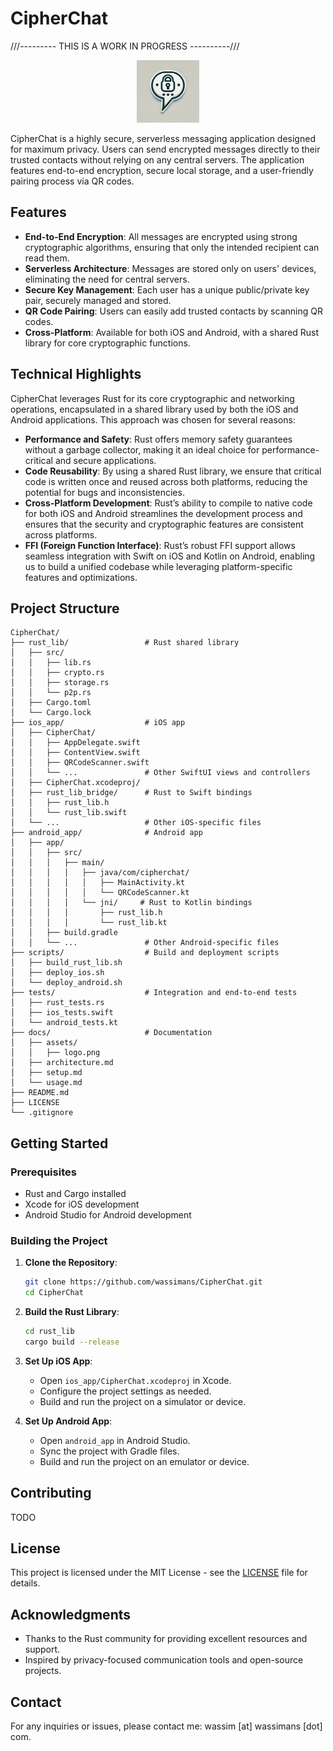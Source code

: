 # CipherChat

///--------- THIS IS A WORK IN PROGRESS ----------///
<p align="center">
    <img src="docs/assets/logo.png" width="100" alt="CipherChat logo">
</p>

CipherChat is a highly secure, serverless messaging application designed for maximum privacy. Users can send encrypted messages directly to their trusted contacts without relying on any central servers. The application features end-to-end encryption, secure local storage, and a user-friendly pairing process via QR codes.

## Features

- **End-to-End Encryption**: All messages are encrypted using strong cryptographic algorithms, ensuring that only the intended recipient can read them.
- **Serverless Architecture**: Messages are stored only on users' devices, eliminating the need for central servers.
- **Secure Key Management**: Each user has a unique public/private key pair, securely managed and stored.
- **QR Code Pairing**: Users can easily add trusted contacts by scanning QR codes.
- **Cross-Platform**: Available for both iOS and Android, with a shared Rust library for core cryptographic functions.

## Technical Highlights

CipherChat leverages Rust for its core cryptographic and networking operations, encapsulated in a shared library used by both the iOS and Android applications. This approach was chosen for several reasons:

- **Performance and Safety**: Rust offers memory safety guarantees without a garbage collector, making it an ideal choice for performance-critical and secure applications.
- **Code Reusability**: By using a shared Rust library, we ensure that critical code is written once and reused across both platforms, reducing the potential for bugs and inconsistencies.
- **Cross-Platform Development**: Rust’s ability to compile to native code for both iOS and Android streamlines the development process and ensures that the security and cryptographic features are consistent across platforms.
- **FFI (Foreign Function Interface)**: Rust’s robust FFI support allows seamless integration with Swift on iOS and Kotlin on Android, enabling us to build a unified codebase while leveraging platform-specific features and optimizations.

## Project Structure

```
CipherChat/
├── rust_lib/                 # Rust shared library
│   ├── src/
│   │   ├── lib.rs
│   │   ├── crypto.rs
│   │   ├── storage.rs
│   │   └── p2p.rs
│   ├── Cargo.toml
│   └── Cargo.lock
├── ios_app/                  # iOS app
│   ├── CipherChat/
│   │   ├── AppDelegate.swift
│   │   ├── ContentView.swift
│   │   ├── QRCodeScanner.swift
│   │   └── ...               # Other SwiftUI views and controllers
│   ├── CipherChat.xcodeproj/
│   ├── rust_lib_bridge/      # Rust to Swift bindings
│   │   ├── rust_lib.h
│   │   └── rust_lib.swift
│   └── ...                   # Other iOS-specific files
├── android_app/              # Android app
│   ├── app/
│   │   ├── src/
│   │   │   ├── main/
│   │   │   │   ├── java/com/cipherchat/
│   │   │   │   │   ├── MainActivity.kt
│   │   │   │   │   └── QRCodeScanner.kt
│   │   │   │   └── jni/     # Rust to Kotlin bindings
│   │   │   │       ├── rust_lib.h
│   │   │   │       └── rust_lib.kt
│   │   ├── build.gradle
│   │   └── ...               # Other Android-specific files
├── scripts/                  # Build and deployment scripts
│   ├── build_rust_lib.sh
│   ├── deploy_ios.sh
│   └── deploy_android.sh
├── tests/                    # Integration and end-to-end tests
│   ├── rust_tests.rs
│   ├── ios_tests.swift
│   └── android_tests.kt
├── docs/                     # Documentation
│   ├── assets/
│   │   ├── logo.png
│   ├── architecture.md
│   ├── setup.md
│   └── usage.md
├── README.md
├── LICENSE
└── .gitignore
```

## Getting Started

### Prerequisites

- Rust and Cargo installed
- Xcode for iOS development
- Android Studio for Android development

### Building the Project

1. **Clone the Repository**:
   ```sh
   git clone https://github.com/wassimans/CipherChat.git
   cd CipherChat
   ```

2. **Build the Rust Library**:
   ```sh
   cd rust_lib
   cargo build --release
   ```

3. **Set Up iOS App**:
   - Open `ios_app/CipherChat.xcodeproj` in Xcode.
   - Configure the project settings as needed.
   - Build and run the project on a simulator or device.

4. **Set Up Android App**:
   - Open `android_app` in Android Studio.
   - Sync the project with Gradle files.
   - Build and run the project on an emulator or device.

## Contributing

TODO

## License

This project is licensed under the MIT License - see the [LICENSE](LICENSE) file for details.

## Acknowledgments

- Thanks to the Rust community for providing excellent resources and support.
- Inspired by privacy-focused communication tools and open-source projects.

## Contact

For any inquiries or issues, please contact me: wassim [at] wassimans [dot] com.
